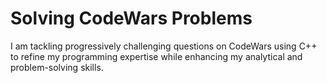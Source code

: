 # Solving CodeWars Problems

I am tackling progressively challenging questions on CodeWars using C++ to refine my programming expertise while enhancing my analytical and problem-solving skills.
